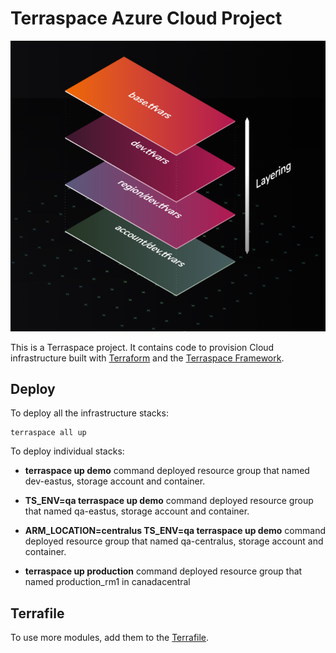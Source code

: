 
# Terraspace Azure Cloud Project

![Alt text](Media/1.png)

This is a Terraspace project. It contains code to provision Cloud infrastructure built with [Terraform](https://www.terraform.io/) and the [Terraspace Framework](https://terraspace.cloud/).

## Deploy

To deploy all the infrastructure stacks:

    terraspace all up

To deploy individual stacks:

+ __terraspace up demo__ command deployed resource group that named dev-eastus, storage account and container.

+ __TS_ENV=qa terraspace up demo__ command deployed resource group that named qa-eastus, storage account and container.

+ __ARM_LOCATION=centralus TS_ENV=qa terraspace up demo__ command deployed resource group that named qa-centralus, storage account and container.

+  __terraspace up production__ command deployed resource group that named production_rm1 in canadacentral



## Terrafile

To use more modules, add them to the [Terrafile](https://terraspace.cloud/docs/terrafile/).
